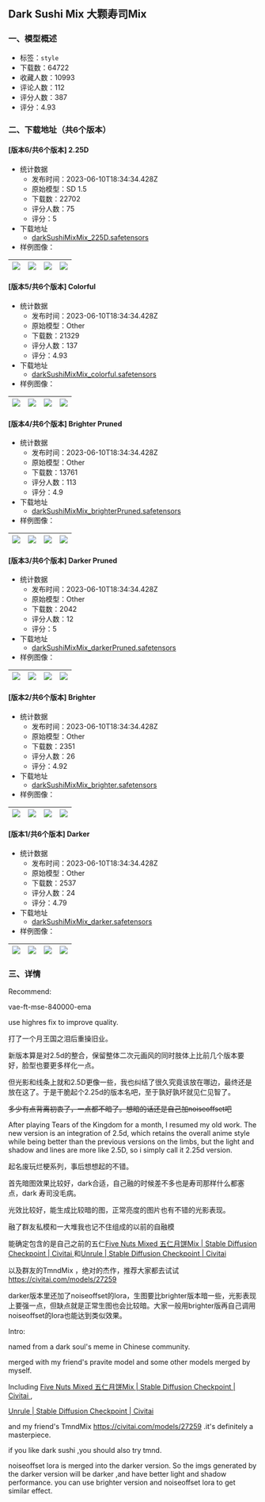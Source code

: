## Dark Sushi Mix 大颗寿司Mix
### 一、模型概述

- 标签：`style`
- 下载数：64722
- 收藏人数：10993
- 评论人数：112
- 评分人数：387
- 评分：4.93

### 二、下载地址（共6个版本）

#### [版本6/共6个版本] 2.25D

- 统计数据
  - 发布时间：2023-06-10T18:34:34.428Z
  - 原始模型：SD 1.5
  - 下载数：22702
  - 评分人数：75
  - 评分：5
- 下载地址
  - [darkSushiMixMix_225D.safetensors](https://civitai.com/api/download/models/93208)
- 样例图像：

| <img src="https://image.civitai.com/xG1nkqKTMzGDvpLrqFT7WA/7dda32d5-863c-437c-9d78-9f83570350c1/width=450/1099587.jpeg" /> | <img src="https://image.civitai.com/xG1nkqKTMzGDvpLrqFT7WA/543419c1-cc29-412b-b959-3e2b8e3f45b1/width=450/1099572.jpeg" /> | <img src="https://image.civitai.com/xG1nkqKTMzGDvpLrqFT7WA/bd680fa6-0263-4f0b-9555-9eb2a89c8652/width=450/1099579.jpeg" /> | <img src="https://image.civitai.com/xG1nkqKTMzGDvpLrqFT7WA/b9abd8ca-457e-4c71-9076-d94dd79391a2/width=450/1099581.jpeg" /> |
| ---- | ---- | ---- | ---- |

#### [版本5/共6个版本] Colorful

- 统计数据
  - 发布时间：2023-06-10T18:34:34.428Z
  - 原始模型：Other
  - 下载数：21329
  - 评分人数：137
  - 评分：4.93
- 下载地址
  - [darkSushiMixMix_colorful.safetensors](https://civitai.com/api/download/models/56071)
- 样例图像：

| <img src="https://image.civitai.com/xG1nkqKTMzGDvpLrqFT7WA/aab8974f-32df-4418-90b5-9aa5d34e2f00/width=450/607679.jpeg" /> | <img src="https://image.civitai.com/xG1nkqKTMzGDvpLrqFT7WA/069e2838-841f-48bc-16bf-6fa7f9d1b900/width=450/607683.jpeg" /> | <img src="https://image.civitai.com/xG1nkqKTMzGDvpLrqFT7WA/e68dcd28-2e68-4aa2-8d1e-498acd4f4600/width=450/607687.jpeg" /> | <img src="https://image.civitai.com/xG1nkqKTMzGDvpLrqFT7WA/4cd3c53e-2a1d-435c-c566-f6dc42fe3600/width=450/607682.jpeg" /> |
| ---- | ---- | ---- | ---- |

#### [版本4/共6个版本] Brighter Pruned

- 统计数据
  - 发布时间：2023-06-10T18:34:34.428Z
  - 原始模型：Other
  - 下载数：13761
  - 评分人数：113
  - 评分：4.9
- 下载地址
  - [darkSushiMixMix_brighterPruned.safetensors](https://civitai.com/api/download/models/33482)
- 样例图像：

| <img src="https://image.civitai.com/xG1nkqKTMzGDvpLrqFT7WA/82f8dc72-a4d1-4963-aac4-b5d235638d00/width=450/381734.jpeg" /> | <img src="https://image.civitai.com/xG1nkqKTMzGDvpLrqFT7WA/69cdac06-04f2-4e6e-058c-206c7436c400/width=450/381732.jpeg" /> | <img src="https://image.civitai.com/xG1nkqKTMzGDvpLrqFT7WA/9a916f8d-7fc1-4c06-5633-c3c9b0877300/width=450/381731.jpeg" /> | <img src="https://image.civitai.com/xG1nkqKTMzGDvpLrqFT7WA/310f4453-c081-48cc-5812-bd7e0ef80d00/width=450/423457.jpeg" /> |
| ---- | ---- | ---- | ---- |

#### [版本3/共6个版本] Darker Pruned

- 统计数据
  - 发布时间：2023-06-10T18:34:34.428Z
  - 原始模型：Other
  - 下载数：2042
  - 评分人数：12
  - 评分：5
- 下载地址
  - [darkSushiMixMix_darkerPruned.safetensors](https://civitai.com/api/download/models/33488)
- 样例图像：

| <img src="https://image.civitai.com/xG1nkqKTMzGDvpLrqFT7WA/1c89d827-1984-4ef8-7b3e-c7792cd3e600/width=450/381836.jpeg" /> | <img src="https://image.civitai.com/xG1nkqKTMzGDvpLrqFT7WA/4bb17658-d596-4702-ad85-7241ebc56b00/width=450/381825.jpeg" /> | <img src="https://image.civitai.com/xG1nkqKTMzGDvpLrqFT7WA/24320118-257e-4f86-1b6d-f00d2e616f00/width=450/381824.jpeg" /> | <img src="https://image.civitai.com/xG1nkqKTMzGDvpLrqFT7WA/ed09fcf6-19d3-470f-6604-326950dfde00/width=450/381826.jpeg" /> |
| ---- | ---- | ---- | ---- |

#### [版本2/共6个版本] Brighter

- 统计数据
  - 发布时间：2023-06-10T18:34:34.428Z
  - 原始模型：Other
  - 下载数：2351
  - 评分人数：26
  - 评分：4.92
- 下载地址
  - [darkSushiMixMix_brighter.safetensors](https://civitai.com/api/download/models/32465)
- 样例图像：

| <img src="https://image.civitai.com/xG1nkqKTMzGDvpLrqFT7WA/dab65e8d-45f5-4e95-d52c-b74605b7b900/width=450/369977.jpeg" /> | <img src="https://image.civitai.com/xG1nkqKTMzGDvpLrqFT7WA/d36d6634-fbb5-4b70-a357-e0ffea1d8800/width=450/369976.jpeg" /> | <img src="https://image.civitai.com/xG1nkqKTMzGDvpLrqFT7WA/c8530671-3325-44bf-0d70-eaa341ee1d00/width=450/369975.jpeg" /> | <img src="https://image.civitai.com/xG1nkqKTMzGDvpLrqFT7WA/5e67b429-1356-450f-701e-66a6f1203800/width=450/369990.jpeg" /> |
| ---- | ---- | ---- | ---- |

#### [版本1/共6个版本] Darker

- 统计数据
  - 发布时间：2023-06-10T18:34:34.428Z
  - 原始模型：Other
  - 下载数：2537
  - 评分人数：24
  - 评分：4.79
- 下载地址
  - [darkSushiMixMix_darker.safetensors](https://civitai.com/api/download/models/29645)
- 样例图像：

| <img src="https://image.civitai.com/xG1nkqKTMzGDvpLrqFT7WA/1c89d827-1984-4ef8-7b3e-c7792cd3e600/width=450/335372.jpeg" /> | <img src="https://image.civitai.com/xG1nkqKTMzGDvpLrqFT7WA/9df6bf55-8581-4eab-6392-e27442ff6a00/width=450/335391.jpeg" /> | <img src="https://image.civitai.com/xG1nkqKTMzGDvpLrqFT7WA/98837228-0cd4-448b-72d0-a02a81fdb200/width=450/335390.jpeg" /> | <img src="https://image.civitai.com/xG1nkqKTMzGDvpLrqFT7WA/76a8f884-1ea4-4b31-075a-9ed4dbc82800/width=450/335389.jpeg" /> |
| ---- | ---- | ---- | ---- |


### 三、详情
<p>Recommend:</p><p>vae-ft-mse-840000-ema</p><p></p><p>use highres fix to improve quality.</p><p></p><p></p><p></p><p>打了一个月王国之泪后重操旧业。</p><p>新版本算是对2.5d的整合，保留整体二次元画风的同时肢体上比前几个版本要好，脸型也要更多样化一点。</p><p>但光影和线条上就和2.5D更像一些，我也纠结了很久究竟该放在哪边，最终还是放在这了。于是干脆起个2.25d的版本名吧，至于孰好孰坏就见仁见智了。</p><p><s>多少有点背离初衷了，一点都不暗了。想暗的话还是自己加noiseoffset吧</s></p><p></p><p>After playing Tears of the Kingdom for a month, I resumed my old work. The new version is an integration of 2.5d, which retains the overall anime style while being better than the previous versions on the limbs, but the light and shadow and lines are more like 2.5D, so i simply call it 2.25d version.</p><p></p><p></p><p></p><p></p><p>起名废玩烂梗系列，事后想想起的不错。</p><p>首先暗图效果比较好，dark合适，自己融的时候差不多也是寿司那样什么都塞点，dark 寿司没毛病。</p><p>光效比较好，能生成比较暗的图，正常亮度的图片也有不错的光影表现。</p><p>融了群友私模和一大堆我也记不住组成的以前的自融模</p><p>能确定包含的是自己之前的五仁<a target="_blank" rel="ugc" href="https://civitai.com/models/21409/five-nuts-mixed-mix">Five Nuts Mixed 五仁月饼Mix | Stable Diffusion Checkpoint | Civitai </a>和<a target="_blank" rel="ugc" href="https://civitai.com/models/23905/unrule">Unrule | Stable Diffusion Checkpoint | Civitai</a></p><p>以及群友的TmndMix ，绝对的杰作，推荐大家都去试试 <a target="_blank" rel="ugc" href="https://civitai.com/models/27259">https://civitai.com/models/27259</a></p><p>darker版本里还加了noiseoffset的lora，生图要比brighter版本暗一些，光影表现上要强一点，但缺点就是正常生图也会比较暗。大家一般用brighter版再自己调用noiseoffset的lora也能达到类似效果。</p><p></p><p>Intro:</p><p>named from a dark soul's meme in Chinese community.</p><p></p><p>merged with my friend's pravite model and some other models merged by myself.</p><p>Including <a target="_blank" rel="ugc" href="https://civitai.com/models/21409/five-nuts-mixed-mix">Five Nuts Mixed 五仁月饼Mix | Stable Diffusion Checkpoint | Civitai </a>,</p><p><a target="_blank" rel="ugc" href="https://civitai.com/models/23905/unrule">Unrule | Stable Diffusion Checkpoint | Civitai</a></p><p>and my friend's TmndMix <a target="_blank" rel="ugc" href="https://civitai.com/models/27259">https://civitai.com/models/27259</a> .it's definitely a masterpiece.</p><p>if you like dark sushi ,you should also try tmnd.</p><p>noiseoffset lora is merged into the darker version. So the imgs generated by the darker version will be darker ,and have better light and shadow performance. you can use brighter version and noiseoffset lora to get similar effect.</p><p></p><p></p><p></p><p></p>